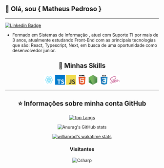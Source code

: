 ## 🚀 Olá, sou <strong>{ Matheus Pedroso } </strong>

---

[![Linkedin Badge](https://img.shields.io/badge/-LinkedIn-blue?style=flat-square&logo=Linkedin&logoColor=white&link=https://https://www.linkedin.com/in/matheuspedrosoo//)](https://www.linkedin.com/in/matheuspedrosoo/)

- Formado em Sistemas de Informação
  , atuei com Suporte TI por mais de 3 anos, atualmente estudando Front-End com as principais tecnologias que são: React, Typescript, Next, em busca de uma oportunidade como desenvolvedor junior.
  <br>

<div align="center">

## 🚀 Minhas Skills


 <code><img height="32" src="https://raw.githubusercontent.com/github/explore/80688e429a7d4ef2fca1e82350fe8e3517d3494d/topics/react/react.png" alt="React"/></code> 
 <code><img height="32" src="https://raw.githubusercontent.com/github/explore/80688e429a7d4ef2fca1e82350fe8e3517d3494d/topics/typescript/typescript.png" alt="Typescript"/></code> 
<code><img height="32" src="https://raw.githubusercontent.com/github/explore/80688e429a7d4ef2fca1e82350fe8e3517d3494d/topics/javascript/javascript.png" alt="Javascript"/></code> 
 <code><img height="32" src="https://raw.githubusercontent.com/github/explore/80688e429a7d4ef2fca1e82350fe8e3517d3494d/topics/html/html.png" alt="HTML5"/></code>
<code><img height="32" src="https://raw.githubusercontent.com/github/explore/80688e429a7d4ef2fca1e82350fe8e3517d3494d/topics/nodejs/nodejs.png" alt="Nodejs"/></code>
<code><img height="32" src="https://raw.githubusercontent.com/github/explore/80688e429a7d4ef2fca1e82350fe8e3517d3494d/topics/css/css.png" alt="CSS"/></code> 
 <code><img height="32" src="https://raw.githubusercontent.com/devicons/devicon/9f4f5cdb393299a81125eb5127929ea7bfe42889/icons/sass/sass-original.svg" alt="SASS"/></code>
  
---


## ⭐ Informações sobre minha conta GitHub

[![Top Langs](https://github-readme-stats.vercel.app/api/top-langs/?username=matheuspedrosoo&layout=compact&theme=radical)](https://github.com/anuraghazra/github-readme-stats)
      
![Anurag's GitHub stats](https://github-readme-stats.vercel.app/api?username=matheuspedrosoo&show_icons=true&theme=radical)     
        
[![willianrod's wakatime stats](https://github-readme-stats.vercel.app/api/wakatime?matheuspedrosoo=willianrod&theme=radical)](https://github.com/anuraghazra/github-readme-stats)
    


 <!-- Contador de visitas -->
 <h3> Visitantes </h3>  
 <div>
  <img align="center" alt="Csharp" height="30" width="150" src="https://komarev.com/ghpvc/?username=matheuspedrosoo&color=green" alt="alexsgross" /> <br>
 </div>  
 
 
